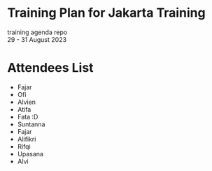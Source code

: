 # Training Plan for Jakarta Training
training agenda repo
<br /> 29 - 31 August 2023

# Attendees List

- Fajar
- Ofi
- Alvien
- Atifa
- Fata :D
- Suntanna
- Fajar
- Alifikri
- Rifqi
- Upasana
- Alvi
